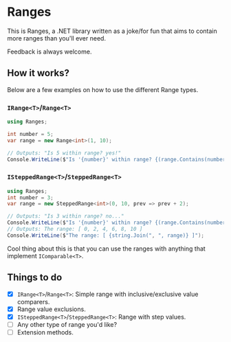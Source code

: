 # Ranges

This is Ranges, a .NET library written as a joke/for fun that aims to contain more ranges than you'll ever need.

Feedback is always welcome.

## How it works?

Below are a few examples on how to use the different Range types.

### `IRange<T>`/`Range<T>`

```cs
using Ranges;

int number = 5;
var range = new Range<int>(1, 10);

// Outputs: "Is 5 within range? yes!"
Console.WriteLine($"Is '{number}' within range? {(range.Contains(number)? "yes!": "no...")}");
```

### `ISteppedRange<T>`/`SteppedRange<T>`

```cs
using Ranges;
int number = 3;
var range = new SteppedRange<int>(0, 10, prev => prev + 2);

// Outputs: "Is 3 within range? no..."
Console.WriteLine($"Is '{number}' within range? {(range.Contains(number)? "yes!": "no...")}");
// Outputs: The range: [ 0, 2, 4, 6, 8, 10 ]
Console.WriteLine($"The range: [ {string.Join(", ", range)} ]");
```

Cool thing about this is that you can use the ranges with anything that implement `IComparable<T>`.

## Things to do

- [x] `IRange<T>`/`Range<T>`: Simple range with inclusive/exclusive value comparers.
- [x] Range value exclusions.
- [x] `ISteppedRange<T>`/`SteppedRange<T>`: Range with step values.
- [ ] Any other type of range you'd like?
- [ ] Extension methods.